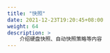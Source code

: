 ```yaml
---
title: "快照"
date: 2021-12-23T19:20:45+08:00
weight: 64
description: >
    介绍硬盘快照、自动快照策略等内容
---
```


